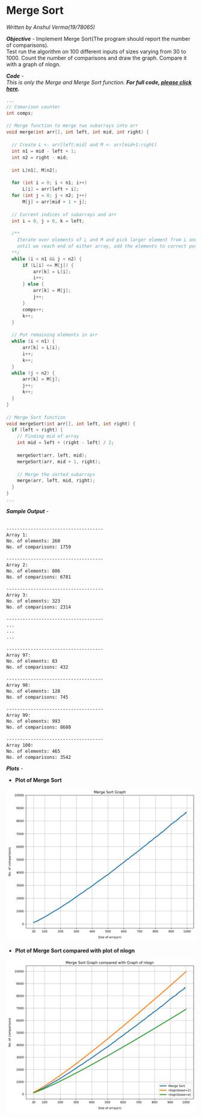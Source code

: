 # Merge Sort
*Written by Anshul Verma(19/78065)*
<br />

***Objective*** - Implement Merge Sort(The program should report the number of comparisons). 
<br />
Test run the algorithm on 100 different inputs of sizes varying
from 30 to 1000. Count the number of comparisons and draw the graph. Compare it with a graph
of nlogn.
<br />

***Code*** -
<br />
*This is only the Merge and Merge Sort function.* ***For full code, [please click here](https://github.com/itsanshulverma/algo-lab/blob/main/1_InsertionNMergeSort/b_MergeSort/main.cpp).***
```cpp
...
// Comarison counter
int comps;

// Merge function to merge two subarrays into arr
void merge(int arr[], int left, int mid, int right) {
 
  // Create L <- arr[left:mid] and M <- arr[mid+1:right]
  int n1 = mid - left + 1;
  int n2 = right - mid;

  int L[n1], M[n2];

  for (int i = 0; i < n1; i++)
      L[i] = arr[left + i];
  for (int j = 0; j < n2; j++)
      M[j] = arr[mid + 1 + j];

  // Current indices of subarrays and arr
  int i = 0, j = 0, k = left;

  /**
    Iterate over elements of L and M and pick larger element from L and M
    until we reach end of either array, add the elements to correct position in arr
  **/
  while (i < n1 && j < n2) {
      if (L[i] <= M[j]) {
          arr[k] = L[i];
          i++;
      } else {
          arr[k] = M[j];
          j++;
      }
      comps++;
      k++;
  }

  // Put remaining elements in arr
  while (i < n1) {
      arr[k] = L[i];
      i++;
      k++;
  }
  while (j < n2) {
      arr[k] = M[j];
      j++;
      k++;
  }
}

// Merge Sort function
void mergeSort(int arr[], int left, int right) {
  if (left < right) {
    // Finding mid of array
    int mid = left + (right - left) / 2;

    mergeSort(arr, left, mid);
    mergeSort(arr, mid + 1, right);

    // Merge the sorted subarrays
    merge(arr, left, mid, right);
  }
}
...
```

***Sample Output*** -
```

------------------------------------
Array 1:
No. of elements: 260
No. of comparisons: 1759

------------------------------------
Array 2:
No. of elements: 806
No. of comparisons: 6781

------------------------------------
Array 3:
No. of elements: 323
No. of comparisons: 2314

------------------------------------
...
...
...

------------------------------------
Array 97:
No. of elements: 83
No. of comparisons: 432

------------------------------------
Array 98:
No. of elements: 128
No. of comparisons: 745

------------------------------------
Array 99:
No. of elements: 993
No. of comparisons: 8680

------------------------------------
Array 100:
No. of elements: 465
No. of comparisons: 3542

```

***Plots*** -

- **Plot of Merge Sort**

<img alt="Plot of Merge Sort (Size vs #Comparisons)" src="https://github.com/itsanshulverma/algo-lab/blob/main/1_InsertionNMergeSort/b_MergeSort/plot.png" width="720px" />

- **Plot of Merge Sort compared with plot of nlogn**

<img alt="Plot of Merge Sort and nlogn" src="https://github.com/itsanshulverma/algo-lab/blob/main/1_InsertionNMergeSort/b_MergeSort/plot_compare_nlogn.png" width="720px" />